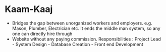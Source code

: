 # Kaam-Kaaj
- Bridges the gap between unorganized workers and employers. e.g. Mason, Plumber,
  Electrician etc. It ends the middle man system, so any one can directly hire through
- Website without any paying commission.
  Responsibilities : Project Lead - System Design - Database Creation - Front end
  Development
